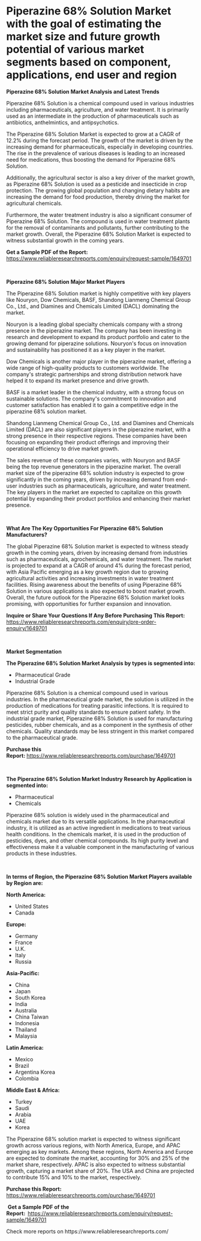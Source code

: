 <p><h1>Piperazine 68% Solution Market with the goal of estimating the market size and future growth potential of various market segments based on component, applications, end user and region</h1></p><p><strong>Piperazine 68% Solution Market Analysis and Latest Trends</strong></p>
<p><p>Piperazine 68% Solution is a chemical compound used in various industries including pharmaceuticals, agriculture, and water treatment. It is primarily used as an intermediate in the production of pharmaceuticals such as antibiotics, anthelmintics, and antipsychotics.</p><p>The Piperazine 68% Solution Market is expected to grow at a CAGR of 12.2% during the forecast period. The growth of the market is driven by the increasing demand for pharmaceuticals, especially in developing countries. The rise in the prevalence of various diseases is leading to an increased need for medications, thus boosting the demand for Piperazine 68% Solution.</p><p>Additionally, the agricultural sector is also a key driver of the market growth, as Piperazine 68% Solution is used as a pesticide and insecticide in crop protection. The growing global population and changing dietary habits are increasing the demand for food production, thereby driving the market for agricultural chemicals.</p><p>Furthermore, the water treatment industry is also a significant consumer of Piperazine 68% Solution. The compound is used in water treatment plants for the removal of contaminants and pollutants, further contributing to the market growth. Overall, the Piperazine 68% Solution Market is expected to witness substantial growth in the coming years.</p></p>
<p><strong>Get a Sample PDF of the Report:&nbsp;</strong> <a href="https://www.reliableresearchreports.com/enquiry/request-sample/1649701">https://www.reliableresearchreports.com/enquiry/request-sample/1649701</a></p>
<p>&nbsp;</p>
<p><strong>Piperazine 68% Solution Major Market Players</strong></p>
<p><p>The Piperazine 68% Solution market is highly competitive with key players like Nouryon, Dow Chemicals, BASF, Shandong Lianmeng Chemical Group Co., Ltd., and Diamines and Chemicals Limited (DACL) dominating the market.</p><p>Nouryon is a leading global specialty chemicals company with a strong presence in the piperazine market. The company has been investing in research and development to expand its product portfolio and cater to the growing demand for piperazine solutions. Nouryon's focus on innovation and sustainability has positioned it as a key player in the market.</p><p>Dow Chemicals is another major player in the piperazine market, offering a wide range of high-quality products to customers worldwide. The company's strategic partnerships and strong distribution network have helped it to expand its market presence and drive growth.</p><p>BASF is a market leader in the chemical industry, with a strong focus on sustainable solutions. The company's commitment to innovation and customer satisfaction has enabled it to gain a competitive edge in the piperazine 68% solution market.</p><p>Shandong Lianmeng Chemical Group Co., Ltd. and Diamines and Chemicals Limited (DACL) are also significant players in the piperazine market, with a strong presence in their respective regions. These companies have been focusing on expanding their product offerings and improving their operational efficiency to drive market growth.</p><p>The sales revenue of these companies varies, with Nouryon and BASF being the top revenue generators in the piperazine market. The overall market size of the piperazine 68% solution industry is expected to grow significantly in the coming years, driven by increasing demand from end-user industries such as pharmaceuticals, agriculture, and water treatment. The key players in the market are expected to capitalize on this growth potential by expanding their product portfolios and enhancing their market presence.</p></p>
<p>&nbsp;</p>
<p><strong>What Are The Key Opportunities For Piperazine 68% Solution Manufacturers?</strong></p>
<p><p>The global Piperazine 68% Solution market is expected to witness steady growth in the coming years, driven by increasing demand from industries such as pharmaceuticals, agrochemicals, and water treatment. The market is projected to expand at a CAGR of around 4% during the forecast period, with Asia Pacific emerging as a key growth region due to growing agricultural activities and increasing investments in water treatment facilities. Rising awareness about the benefits of using Piperazine 68% Solution in various applications is also expected to boost market growth. Overall, the future outlook for the Piperazine 68% Solution market looks promising, with opportunities for further expansion and innovation.</p></p>
<p><strong>Inquire or Share Your Questions If Any Before Purchasing This Report:</strong> <a href="https://www.reliableresearchreports.com/enquiry/pre-order-enquiry/1649701">https://www.reliableresearchreports.com/enquiry/pre-order-enquiry/1649701</a></p>
<p>&nbsp;</p>
<p><strong>Market Segmentation</strong></p>
<p><strong>The Piperazine 68% Solution Market Analysis by types is segmented into:</strong></p>
<p><ul><li>Pharmaceutical Grade</li><li>Industrial Grade</li></ul></p>
<p><p>Piperazine 68% Solution is a chemical compound used in various industries. In the pharmaceutical grade market, the solution is utilized in the production of medications for treating parasitic infections. It is required to meet strict purity and quality standards to ensure patient safety. In the industrial grade market, Piperazine 68% Solution is used for manufacturing pesticides, rubber chemicals, and as a component in the synthesis of other chemicals. Quality standards may be less stringent in this market compared to the pharmaceutical grade.</p></p>
<p><strong>Purchase this Report:&nbsp;</strong><a href="https://www.reliableresearchreports.com/purchase/1649701">https://www.reliableresearchreports.com/purchase/1649701</a></p>
<p>&nbsp;</p>
<p><strong>The Piperazine 68% Solution Market Industry Research by Application is segmented into:</strong></p>
<p><ul><li>Pharmaceutical</li><li>Chemicals</li></ul></p>
<p><p>Piperazine 68% solution is widely used in the pharmaceutical and chemicals market due to its versatile applications. In the pharmaceutical industry, it is utilized as an active ingredient in medications to treat various health conditions. In the chemicals market, it is used in the production of pesticides, dyes, and other chemical compounds. Its high purity level and effectiveness make it a valuable component in the manufacturing of various products in these industries.</p></p>
<p>&nbsp;</p>
<p><strong>In terms of Region, the Piperazine 68% Solution Market Players available by Region are:</strong></p>
<p>
    <p> <strong> North America: </strong>
        <ul>
            <li>United States</li>
            <li>Canada</li>
        </ul>
        </p> 
    <p> <strong> Europe: </strong>
        <ul>
            <li>Germany</li>
            <li>France</li>
            <li>U.K.</li>
            <li>Italy</li>
            <li>Russia</li>
        </ul>
        </p> 
    <p> <strong> Asia-Pacific: </strong>
        <ul>
            <li>China</li>
            <li>Japan</li>
            <li>South Korea</li>
            <li>India</li>
            <li>Australia</li>
            <li>China Taiwan</li>
            <li>Indonesia</li>
            <li>Thailand</li>
            <li>Malaysia</li>
        </ul>
        </p> 
    <p> <strong> Latin America: </strong>
        <ul>
            <li>Mexico</li>
            <li>Brazil</li>
            <li>Argentina Korea</li>
            <li>Colombia</li>
        </ul>
        </p> 
    <p> <strong> Middle East & Africa: </strong>
        <ul>
            <li>Turkey</li>
            <li>Saudi</li>
            <li>Arabia</li>
            <li>UAE</li>
            <li>Korea</li>
        </ul>
    </p>
    </p>
<p><p>The Piperazine 68% solution market is expected to witness significant growth across various regions, with North America, Europe, and APAC emerging as key markets. Among these regions, North America and Europe are expected to dominate the market, accounting for 30% and 25% of the market share, respectively. APAC is also expected to witness substantial growth, capturing a market share of 20%. The USA and China are projected to contribute 15% and 10% to the market, respectively.</p></p>
<p><strong>Purchase this Report: </strong><a href="https://www.reliableresearchreports.com/purchase/1649701">https://www.reliableresearchreports.com/purchase/1649701</a></p>
<p>&nbsp;<strong>Get a Sample PDF of the Report:&nbsp;&nbsp;</strong><a href="https://www.reliableresearchreports.com/enquiry/request-sample/1649701">https://www.reliableresearchreports.com/enquiry/request-sample/1649701</a></p>
<p><strong></strong></p>
<p>Check more reports on https://www.reliableresearchreports.com/</p>